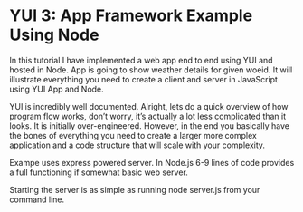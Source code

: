 YUI 3: App Framework Example Using Node
========================================

In this tutorial I have implemented a web app end to end using YUI and hosted in Node.  App is going to show weather details for given woeid. It will illustrate everything you need to create a client and server in JavaScript using YUI App and Node.

YUI is incredibly well documented. Alright, lets do a quick overview of how program flow works, don’t worry, it’s actually a lot less complicated than it looks. It is initially over-engineered. However, in the end you basically have the bones of everything you need to create a larger more complex application and a code structure that will scale with your complexity.

Exampe uses express powered server. In Node.js 6-9 lines of code provides a full functioning if somewhat basic web server. 

Starting the server is as simple as running node server.js from your command line.